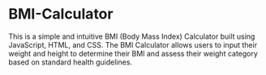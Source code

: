 # BMI-Calculator
This is a simple and intuitive BMI (Body Mass Index) Calculator built using JavaScript, HTML, and CSS. The BMI Calculator allows users to input their weight and height to determine their BMI and assess their weight category based on standard health guidelines.
